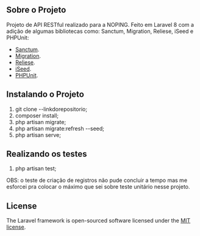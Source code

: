 

## Sobre o Projeto

Projeto de API RESTful realizado para a NOPING. Feito em Laravel 8 com a adição de algumas bibliotecas como: Sanctum, Migration, Reliese, iSeed e PHPUnit:

- [Sanctum](https://laravel.com/docs/8.x/sanctum).
- [Migration](https://github.com/oscarafdev/migrations-generator).
- [Reliese](https://github.com/reliese/laravel).
- [iSeed](https://github.com/orangehill/iseed).
- [PHPUnit](https://phpunit.de).

## Instalando o Projeto

1. git clone --linkdorepositorio;
2. composer install;
3. php artisan migrate;
4. php artisan migrate:refresh --seed;
5. php artisan serve;

## Realizando os testes

1. php artisan test;

OBS: o teste de criação de registros não pude concluir a tempo mas me esforcei pra colocar o máximo que sei sobre teste unitário nesse projeto.


## License

The Laravel framework is open-sourced software licensed under the [MIT license](https://opensource.org/licenses/MIT).
